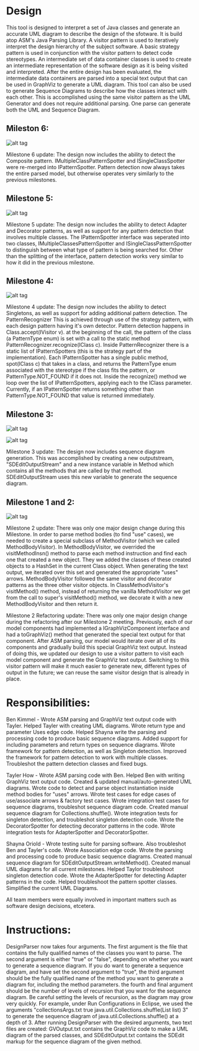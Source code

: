 # Design

This tool is designed to interpret a set of Java classes and generate an accurate UML diagram to describe the design of the sfotware. It is build atop ASM's Java Parsing Library. A visitor pattern is used to iteratively interpret the design hierarchy of the subject software. A basic strategy pattern is used in conjunction with the visitor pattern to detect code stereotypes. An intermediate set of data container classes is used to create an intermediate representation of the software design as it is being visited and interpreted. After the entire design has been evaluated, the intermediate data containers are parsed into a special text output that can be used in GraphViz to generate a UML diagram. This tool can also be used to generate Sequence Diagrams to describe how the classes interact with each other. This is accomplished using the same visitor pattern as the UML Generator and does not require additional parsing. One parse can generate both the UML and Sequence Diagram.

## Mileston 6:

![alt tag](https://raw.githubusercontent.com/Soriold/CSSE374-Eleven/master/CSSE374-Eleven/M6%20Project%20UML%20Diagrams/M6%20Manual%20UML.png)

Milestone 6 update: The design now includes the ability to detect the Composite pattern. IMultipleClassPatternSpotter and ISingleClassSpotter were re-merged into IPatternSpotter. Pattern detection now always takes the entire parsed model, but otherwise operates very similarly to the previous milestones.

## Milestone 5:

![alt tag](https://github.com/Soriold/CSSE374-Eleven/blob/master/CSSE374-Eleven/M5%20Project%20UML%20Diagrams/M5%20Manual%20UML.png?raw=true)

Milestone 5 update: The design now includes the ability to detect Adapter and Decorator patterns, as well as support for any pattern detection that involves multiple classes. The IPatternSpotter interface was seperated into two classes, IMultipleClassesPatternSpotter and ISingleClassPatternSpotter to distinguish between what type of pattern is being searched for. Other than the splitting of the interface, pattern detection works very similar to how it did in the previous milestone.

## Milestone 4:

![alt tag](https://github.com/Soriold/CSSE374-Eleven/blob/master/CSSE374-Eleven/M4%20Project%20UML%20Diagrams/M4%20Manual%20UML.png?raw=true)

Milestone 4 update: The design now includes the ability to detect Singletons, as well as support for adding additional pattern detection. The PatternRecognizer  This is achieved through use of the strategy pattern, with each design pattern having it's own detector. Pattern detection happens in Class.accept(IVisitor v). at the beginning of the call, the pattern of the class (a PatternType enum) is set with a call to the static method PatternRecognizer.recognize(IClass c). Inside PatternRecognizer there is a static list of IPatternSpotters (this is the strategy part of the implementation). Each IPatternSpotter has a single public method, spot(IClass c) that takes in a class, and returns the PatternType enum associated with the stereotype if the class fits the pattern, or PatternType.NOT\_FOUND if it does not. Inside the recognize() method we loop over the list of IPatternSpotters, applying each to the IClass parameter. Currently, if an IPatternSpotter returns something other than PatternType.NOT\_FOUND that value is returned immediately.

## Milestone 3:

![alt tag](https://github.com/Soriold/CSSE374-Eleven/blob/master/CSSE374-Eleven/M3%20Project%20UML%20Diagrams/M3%20Manual%20UML.jpg?raw=true)

![alt tag](https://github.com/Soriold/CSSE374-Eleven/blob/master/CSSE374-Eleven/M3%20Sequence%20Diagrams/Manual%20SVEdit%202Deep.jpg?raw=true)

Milestone 3 update: The design now includes sequence diagram generation. This was accomplished by creating a new outputstream, "SDEditOutputStream" and a new instance variable in Method which contains all the methods that are called by that method. SDEditOutputStream uses this new variable to generate the sequence diagram. 

## Milestone 1 and 2:

![alt tag](https://github.com/Soriold/CSSE374-Eleven/blob/master/CSSE374-Eleven/M1%20Project%20UML%20Diagrams/M1%20Manually%20Created%20UML%20Diagram.png?raw=true)

Milestone 2 update: There was only one major design change during this Milestone. In order to parse method bodies (to find "use" cases), we needed to create a special subclass of MethodVisitor (which we called MethodBodyVisitor). In MethodBodyVisitor, we overrided the visitMethodInsn() method to parse each method instruction and find each one that created a new object. They we added the classes of these created objects to a HashSet<String> in the current Class object. When generating the text output, we iterated over this set and generated the appropriate "uses" arrows. MethodBodyVisitor followed the same visitor and decorator patterns as the three other visitor objects. In ClassMethodVisitor's visitMethod() method, instead of returning the vanilla MethodVisitor we get from the call to super's visitMethod() method, we decorate it with a new MethodBodyVisitor and then return it.

Milestone 2 Refactoring update: There was only one major design change during the refactoring after our Milestone 2 meeting. Previously, each of our model components had implemented a IGraphVizComponent interface and had a toGraphViz() method that generated the special text output for that component. After ASM parsing, our model would iterate over all of its components and gradually build this special GraphViz text output. Instead of doing this, we updated our design to use a visitor pattern to visit each model component and generate the GraphViz text output. Switching to this visitor pattern will make it much easier to generate new, different types of output in the future; we can reuse the same visitor design that is already in place.

# Responsibilities:
Ben Kimmel - Wrote ASM parsing and GraphViz text output code with Tayler. Helped Tayler with creating UML diagrams. Wrote return type and parameter Uses edge code. Helped Shayna write the parsing and processing code to produce basic sequence diagrams. Added support for including parameters and return types on sequence diagrams. Wrote framework for pattern detection, as well as Singleton detection. Improved the framework for pattern detection to work with multiple classes. Troubleshot the pattern detection classes and fixed bugs.

Tayler How - Wrote ASM parsing code with Ben. Helped Ben with writing GraphViz text output code. Created & updated manual/auto-generated UML diagrams. Wrote code to detect and parse object instantiation inside method bodies for "uses" arrows. Wrote test cases for edge cases of use/associate arrows & factory test cases. Wrote integration test cases for sequence diagrams, troubleshot sequence diagram code. Created manual sequence diagram for Collections.shuffle(). Wrote integration tests for singleton detection, and troubleshot singleton detection code. Wrote the DecoratorSpotter for detecting decorator patterns in the code. Wrote integration tests for AdapterSpotter and DecoratorSpotter.

Shayna Oriold - Wrote testing suite for parsing software. Also troubleshot Ben and Tayler's code. Wrote Association edge code. Wrote the parsing and processing code to produce basic sequence diagrams. Created manual sequence diagram for SDEditOutputStream.writeMethod(). Created manual UML diagrams for all current milestones. Helped Taylor troubleshoot singleton detection code. Wrote the AdapterSpotter for detecting Adapter patterns in the code. Helped troubleshoot the pattern spotter classes.
Simplified the current UML Diagrams.

All team members were equally involved in important matters such as software design decisions, etcetera.

# Instructions: 
DesignParser now takes four arguments. The first argument is the file that contains the fully qualified names of the classes you want to parse. The second argument is either "true" or "false", depending on whether you want to generate a sequence diagram. If you do want to generate a sequence diagram, and have set the second argument to "true", the third argument should be the fully qualified name of the method you want to generate a diagram for, including the method parameters. the fourth and final argument should be the number of levels of recursion that you want for the sequence diagram. Be careful setting the levels of recursion, as the diagram may grow very quickly. For example, under Run Configurations in Eclipse, we used the arguments "collectionsArgs.txt true java.util.Collections.shuffle(List<T> list) 3" to generate the sequence diagram of java.util.Collections.shuffle() at a depth of 3. After running DesignParser with the desired arguments, two text files are created: GVOutput.txt contains the GraphViz code to make a UML diagram of the parsed classes, and SDEditOutput.txt contains the SDEdit markup for the sequence diagram of the given method.
